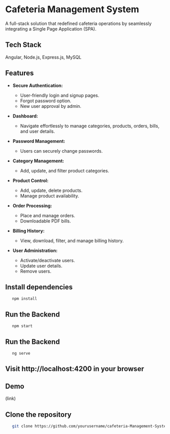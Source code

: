 # Cafeteria Management System

A full-stack solution that redefined cafeteria operations by seamlessly integrating a Single Page Application (SPA). 

## Tech Stack

Angular, Node.js, Express.js, MySQL

## Features

- **Secure Authentication:**
  - User-friendly login and signup pages.
  - Forgot password option.
  - New user approval by admin.

- **Dashboard:**
  - Navigate effortlessly to manage categories, products, orders, bills, and user details.

- **Password Management:**
  - Users can securely change passwords.

- **Category Management:**
  - Add, update, and filter product categories.

- **Product Control:**
  - Add, update, delete products.
  - Manage product availability.

- **Order Processing:**
  - Place and manage orders.
  - Downloadable PDF bills.

- **Billing History:**
  - View, download, filter, and manage billing history.

- **User Administration:**
  - Activate/deactivate users.
  - Update user details.
  - Remove users.

## Install dependencies

```
   npm install
```
## Run the Backend

```
   npm start
```

## Run the Backend

```
   ng serve
```

## Visit http://localhost:4200 in your browser

## Demo

(link)

## Clone the repository

```bash
   git clone https://github.com/yourusername/cafeteria-Management-System.git


   

